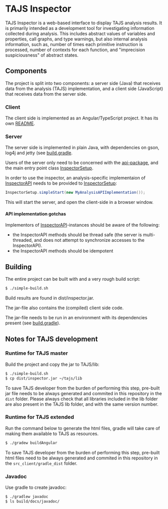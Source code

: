 # TAJS Inspector

TAJS Inspector is a web-based interface to display TAJS analysis results. It is primarily intended as a development tool for investigating information collected during analysis. This includes abstract values of variables and properties, call graphs, and type warnings, but also internal analysis information, such as, number of times each primitive instruction is processed, number of contexts for each function, and "imprecision suspiciousness" of abstract states.

## Components

The project is split into two components: a server side (Java) that receives data from the analysis (TAJS) implementation, and a
client side (JavaScript) that receives data from the server side.

### Client

The client side is implemented as an Angular/TypeScript project. It has its own [README](src_client/README.md).

### Server

The server side is implemented in plain Java, with dependencies on gson, log4j and jetty (see [build.gradle](build.gradle).

Users of the server only need to be concerned with the [api-package](src/dk/brics/inspector/api), and the main entry point class [InspectorSetup](src/dk/brics/inspector/InspectorSetup.java).

In order to use the inspector, an analysis-specific implementaion of [InspectorAPI](src/dk/brics/inspector/api/InspectorAPI.java) needs to be provided to [InspectorSetup](src/dk/brics/inspector/InspectorSetup.java):

 ```java
InspectorSetup.simpleStart(new MyAnalysisAPIImplementation());
```

This will start the server, and open the client-side in a browser window.


#### API implementation gotchas

Implementors of [InspectorAPI](src/dk/brics/inspector/api/InspectorAPI.java)-instances should be aware of the following:

- the InspectorAPI methods should be thread safe (the server is multi-threaded, and does not attempt to synchronize accesses to the InspectorAPI).
- the InspectorAPI methods should be idempotent

## Building

The entire project can be built with and a very rough build script:

```bash
$ ./simple-build.sh
```

Build results are found in dist/inspector.jar.

The jar-file also contains the (compiled) client side code.

The jar-file needs to be run in an environment with its dependencies present (see [build.gradle](build.gradle)).

## Notes for TAJS development

### Runtime for TAJS master

Build the project and copy the jar to TAJS/lib:

```bash
$ ./simple-build.sh
$ cp dist/inspector.jar ~/tajs/lib
```

To save TAJS developer from the burden of performing this step, pre-built jar file needs to be always generated and commited in this repository in the `dist` folder.
Please always check that all libraries included in the lib folder are also present in the TAJS lib folder, and with the same version number.

### Runtime for TAJS extended

Run the command below to generate the html files, gradle will take care of making them available to TAJS as resources.
```bash
$ ./gradew buildAngular
```
To save TAJS developer from the burden of performing this step, pre-built html files need to be always generated and commited in this repository in the `src_client/gradle_dist` folder.

### Javadoc

Use gradle to create javadoc:
```bash
$ ./gradlew javadoc
$ ls build/docs/javadoc/
```
